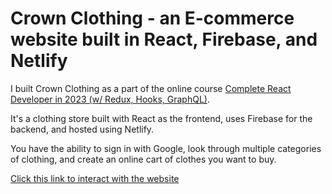 # Crown Clothing - an E-commerce website built in React, Firebase, and Netlify

I built Crown Clothing as a part of the online course [Complete React Developer in 2023 (w/ Redux, Hooks, GraphQL)](https://www.udemy.com/course/complete-react-developer-zero-to-mastery/).

It's a clothing store built with React as the frontend, uses Firebase for the backend, and hosted using Netlify.

You have the ability to sign in with Google, look through multiple categories of clothing, and create an online cart of clothes you want to buy.

[Click this link to interact with the website](https://crown-clothing-by-jamie-dawson.netlify.app/)
